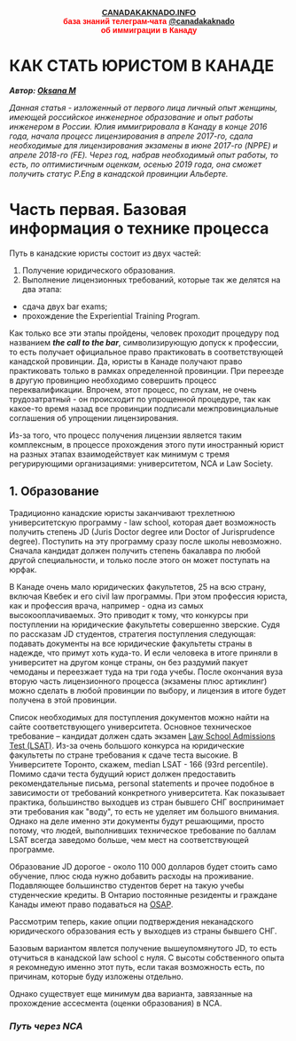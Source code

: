 
<p style="color:red; font-family:arial; font-weight:800; text-align:center; font-size:1em; "><a href="https://canadakaknado.info">CANADAKAKNADO.INFO</a><br>база знаний телеграм-чата <a href="https://t.me/canadakaknado">@canadakaknado</a><br>об иммиграции в Канаду</p>

# __КАК СТАТЬ ЮРИСТОМ В КАНАДЕ__

__*Автор: [Oksana M](https://t.me/@Oxana_M)*__

_Данная статья - изложенный от первого лица личный опыт женщины, имеющей российское инженерное образование и опыт работы инженером в России. Юлия иммигрировала в Канаду в конце 2016 года, начала процесс лицензирования в апреле 2017-го, сдала необходимые для лицензирования экзамены в июне 2017-го (NPPE) и апреле 2018-го (FE). Через год, набрав необходимый опыт работы, то есть, по оптимистичным оценкам, осенью 2019 года, она сможет получить статус P.Eng в канадской провинции Альберте._


# __Часть первая. Базовая информация о технике процесса__

Путь в канадские юристы состоит из двух частей: 

1. Получение юридического образования.
2. Выполнение лицензионных требований, которые так же делятся на два этапа: 
- сдача двух bar exams;
- прохождение the Experiential Training Program.
  
Как только все эти этапы пройдены, человек проходит процедуру под названием __*the call to the bar*__, символизирующую допуск к профессии, то есть получает официальное право практиковать в соответствующей канадской провинции. Да, юристы в Канаде получают право практиковать только в рамках определенной провинции. При переезде в другую провинцию необходимо совершить процесс переквалификации. Впрочем, этот процесс, по слухам, не очень трудозатратный - он происходит по упрощенной процедуре, так как какое-то время назад все провинции подписали межпровинциальные соглашения об упрощении лицензирования. 

Из-за того, что процесс получения лицензии является таким комплексным, в процессе прохождения этого пути иностранный юрист на разных этапах взаимодействует как минимум с тремя регурирующими организациями: университетом, NCA и Law Society.

## __1. Образование__

Традиционно канадские юристы заканчивают трехлетнюю университетскую программу - law school, которая дает возможность получить степень JD (Juris Doctor degree или Doctor of Jurisprudence degree). Поступить на эту программу сразу после школы невозможно. Сначала кандидат должен получить степень бакалавра по любой другой специальности, и только после этого он может поступать на юрфак. 

В Канаде очень мало юридических факультетов, 25 на всю страну, включая Квебек и его civil law программы. При этом профессия юриста, как и профессия врача, например - одна из самых высокооплачиваемых. Это приводит к тому, что конкурсы при поступлении на юридические факультеты совершенно зверские. Судя по рассказам JD студентов, стратегия поступления следующая: подавать документы на все юридические факультеты страны в надежде, что примут хоть куда-то. И если человека в итоге приняли в университет на другом конце страны, он без раздумий пакует чемоданы и переезжает туда на три года учебы. После окончания вуза вторую часть лицензионного процесса (экзамены плюс артиклинг) можно сделать в любой провинции по выбору, и лицензия в итоге будет получена в этой провинции.

Список необходимых для поступления документов можно найти на сайте соответствующего университета. Основное техническое требование – кандидат должен сдать экзамен [Law School Admissions Test (LSAT)](https://www.lsac.org/jd/lsat/test-dates-deadlines). Из-за очень большого конкурса на юридические факультеты по стране требования к сдаче теста высокие. В Университете Торонто, скажем, median LSAT - 166 (93rd percentile). Помимо сдачи теста будущий юрист должен предоставить рекомендательные письма, personal statements и прочее подобное в зависимости от требований конкретного университета. Как показывает практика, большинство выходцев из стран бывшего СНГ воспринимает эти требования как "воду", то есть не уделяет им большого внимания. Однако на деле именно эти документы будут решающими, просто потому, что людей, выполнивших техническое требование по баллам LSAT всегда заведомо больше, чем мест на соответствующей программе.

Образование JD дорогое - около 110 000 долларов будет стоить само обучение, плюс сюда нужно добавить расходы на проживание. Подавляющее большинство студентов берет на такую учебы студенческие кредиты. В Онтарио постоянные резиденты и граждане Канады имеют право подаваться на [OSAP](https://www.ontario.ca/page/osap-ontario-student-assistance-program).

Рассмотрим теперь, какие опции подтверждения неканадского юридического образования есть у выходцев из страны бывшего СНГ.

Базовым вариантом явлется получение вышеупомянутого JD, то есть отучиться в канадской law school с нуля. С высоты собственного опыта я рекомнедую именно этот путь, если такая возможность есть, по причинам, которые буду изложены отдельно. 

Однако существует еще минимум два варианта, завязанные на прохождение ассесмента (оценки образования) в NCA.

### _Путь через NCA_

